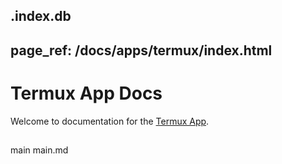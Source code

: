 .index.db
---
page_ref: /docs/apps/termux/index.html
---

# Termux App Docs

<!--- DOC_HEADER_PLACEHOLDER -->

Welcome to documentation for the [Termux App].

##

[Termux App]: https://github.com/termux/termux-app
main
main.md
